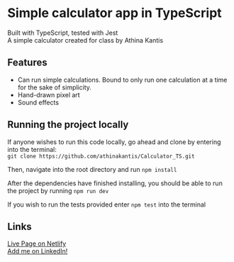 # Simple calculator app in TypeScript

Built with TypeScript, tested with Jest  
A simple calculator created for class by Athina Kantis

## Features

- Can run simple calculations. Bound to only run one calculation at a time for the sake of simplicity.
- Hand-drawn pixel art
- Sound effects

## Running the project locally

If anyone wishes to run this code locally, go ahead and clone by entering into the terminal:  
`git clone https://github.com/athinakantis/Calculator_TS.git`

Then, navigate into the root directory and run `npm install`

After the dependencies have finished installing, you should be able to run the project by running `npm run dev`

If you wish to run the tests provided enter `npm test` into the terminal

## Links

[Live Page on Netlify](https://typescript-calculator-kantis.netlify.app/)  
[Add me on LinkedIn!](https://www.linkedin.com/in/athina-kantis/)
